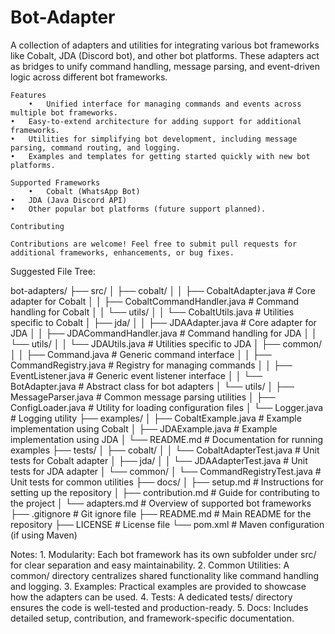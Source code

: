 # Bot-Adapter
A collection of adapters and utilities for integrating various bot frameworks like Cobalt, JDA (Discord bot), and other bot platforms. These adapters act as bridges to unify command handling, message parsing, and event-driven logic across different bot frameworks.

	Features
		•	Unified interface for managing commands and events across multiple bot frameworks.
	•	Easy-to-extend architecture for adding support for additional frameworks.
	•	Utilities for simplifying bot development, including message parsing, command routing, and logging.
	•	Examples and templates for getting started quickly with new bot platforms.

	Supported Frameworks
		•	Cobalt (WhatsApp Bot)
	•	JDA (Java Discord API)
	•	Other popular bot platforms (future support planned).

	Contributing

	Contributions are welcome! Feel free to submit pull requests for additional frameworks, enhancements, or bug fixes.

Suggested File Tree:

bot-adapters/
├── src/
│   ├── cobalt/
│   │   ├── CobaltAdapter.java        # Core adapter for Cobalt
│   │   ├── CobaltCommandHandler.java # Command handling for Cobalt
│   │   └── utils/
│   │       └── CobaltUtils.java      # Utilities specific to Cobalt
│   ├── jda/
│   │   ├── JDAAdapter.java           # Core adapter for JDA
│   │   ├── JDACommandHandler.java    # Command handling for JDA
│   │   └── utils/
│   │       └── JDAUtils.java         # Utilities specific to JDA
│   ├── common/
│   │   ├── Command.java              # Generic command interface
│   │   ├── CommandRegistry.java      # Registry for managing commands
│   │   ├── EventListener.java        # Generic event listener interface
│   │   └── BotAdapter.java           # Abstract class for bot adapters
│   └── utils/
│       ├── MessageParser.java        # Common message parsing utilities
│       ├── ConfigLoader.java         # Utility for loading configuration files
│       └── Logger.java               # Logging utility
├── examples/
│   ├── CobaltExample.java            # Example implementation using Cobalt
│   ├── JDAExample.java               # Example implementation using JDA
│   └── README.md                     # Documentation for running examples
├── tests/
│   ├── cobalt/
│   │   └── CobaltAdapterTest.java    # Unit tests for Cobalt adapter
│   ├── jda/
│   │   └── JDAAdapterTest.java       # Unit tests for JDA adapter
│   └── common/
│       └── CommandRegistryTest.java  # Unit tests for common utilities
├── docs/
│   ├── setup.md                      # Instructions for setting up the repository
│   ├── contribution.md               # Guide for contributing to the project
│   └── adapters.md                   # Overview of supported bot frameworks
├── .gitignore                        # Git ignore file
├── README.md                         # Main README for the repository
├── LICENSE                           # License file
└── pom.xml                           # Maven configuration (if using Maven)

Notes:
	1.	Modularity: Each bot framework has its own subfolder under src/ for clear separation and easy maintainability.
	2.	Common Utilities: A common/ directory centralizes shared functionality like command handling and logging.
	3.	Examples: Practical examples are provided to showcase how the adapters can be used.
	4.	Tests: A dedicated tests/ directory ensures the code is well-tested and production-ready.
	5.	Docs: Includes detailed setup, contribution, and framework-specific documentation.
